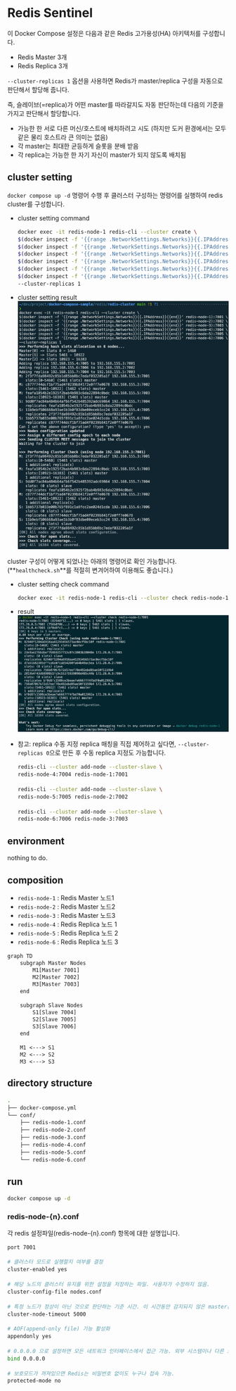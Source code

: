 #  Redis Sentinel

이 Docker Compose 설정은 다음과 같은 Redis 고가용성(HA) 아키텍처를 구성합니다.

- Redis Master 3개
- Redis Replica 3개

`--cluster-replicas 1` 옵션을 사용하면 Redis가 master/replica 구성을 자동으로 판단해서 할당해 줍니다.

즉, 슬레이브(=replica)가 어떤 master를 따라갈지도 자동 판단하는데 다음의 기준을 가지고 판단해서 할당합니다.

- 가능한 한 서로 다른 머신/호스트에 배치하려고 시도 (하지만 도커 환경에서는 모두 같은 물리 호스트라 큰 의미는 없음)
- 각 master는 최대한 균등하게 슬롯을 분배 받음
- 각 replica는 가능한 한 자기 자신이 master가 되지 않도록 배치됨

## cluster setting
`docker compose up -d` 명령어 수행 후 클러스터 구성하는 명령어를 실행하여 redis cluster를 구성합니다.

- cluster setting command
    ```sh
    docker exec -it redis-node-1 redis-cli --cluster create \
    $(docker inspect -f '{{range .NetworkSettings.Networks}}{{.IPAddress}}{{end}}' redis-node-1):7001 \
    $(docker inspect -f '{{range .NetworkSettings.Networks}}{{.IPAddress}}{{end}}' redis-node-2):7002 \
    $(docker inspect -f '{{range .NetworkSettings.Networks}}{{.IPAddress}}{{end}}' redis-node-3):7003 \
    $(docker inspect -f '{{range .NetworkSettings.Networks}}{{.IPAddress}}{{end}}' redis-node-4):7004 \
    $(docker inspect -f '{{range .NetworkSettings.Networks}}{{.IPAddress}}{{end}}' redis-node-5):7005 \
    $(docker inspect -f '{{range .NetworkSettings.Networks}}{{.IPAddress}}{{end}}' redis-node-6):7006 \
    --cluster-replicas 1
    ```

- cluster setting result
    ![alt text](./docs/cluster-setting.png)

cluster 구성이 어떻게 되었나는 아래의 명령어로 확인 가능합니다. (**`healthcheck.sh`**를 적절히 변겨어하여 이용해도 좋습니다.)

- cluster setting check command
    ```sh
    docker exec -it redis-node-1 redis-cli --cluster check redis-node-1:7001
    ```

- result
    ![alt text](./docs/cluster-check.png)

- 참고: replica 수동 지정
    replica 매칭을 직접 제어하고 싶다면, `--cluster-replicas 0`으로 만든 후 수동 replica 지정도 가능합니다.
    
    ```sh
    redis-cli --cluster add-node --cluster-slave \
    redis-node-4:7004 redis-node-1:7001

    redis-cli --cluster add-node --cluster-slave \
    redis-node-5:7005 redis-node-2:7002

    redis-cli --cluster add-node --cluster-slave \
    redis-node-6:7006 redis-node-3:7003
    ```

## environment

nothing to do.

## composition

- `redis-node-1` : Redis Master 노드1
- `redis-node-2` : Redis Master 노드2
- `redis-node-3` : Redis Master 노드3
- `redis-node-4` : Redis Replica 노드 1
- `redis-node-5` : Redis Replica 노드 2
- `redis-node-6` : Redis Replica 노드 3

```mermaid
graph TD
    subgraph Master Nodes
        M1[Master 7001]
        M2[Master 7002]
        M3[Master 7003]
    end

    subgraph Slave Nodes
        S1[Slave 7004]
        S2[Slave 7005]
        S3[Slave 7006]
    end

    M1 <---> S1
    M2 <---> S2
    M3 <---> S3
```

## directory structure

```sh
.
├── docker-compose.yml
└── conf/
    ├── redis-node-1.conf
    ├── redis-node-2.conf
    ├── redis-node-3.conf
    ├── redis-node-4.conf
    ├── redis-node-5.conf
    └── redis-node-6.conf
```

## run
```sh
docker compose up -d
```

### redis-node-{n}.conf

각 redis 설정파일(redis-node-{n}.conf) 항목에 대한 설명입니다.

```sh
port 7001

# 클러스터 모드로 실행할지 여부를 결정
cluster-enabled yes

# 해당 노드의 클러스터 유지를 위한 설정을 저장하는 파일. 사용자가 수정하지 않음.
cluster-config-file nodes.conf

# 특정 노드가 정상이 아닌 것으로 판단하는 기준 시간. 이 시간동안 감지되지 않은 master는 replica에 의해 failover가 이뤄짐.
cluster-node-timeout 5000

# AOF(append-only file) 기능 활성화
appendonly yes

# 0.0.0.0 으로 설정하면 모든 네트워크 인터페이스에서 접근 가능. 외부 시스템이나 다른 노드들이 접속할 수 있게 허용.
bind 0.0.0.0

# 보호모드가 꺼져있으면 Redis는 비밀번호 없이도 누구나 접속 가능.
protected-mode no
```

